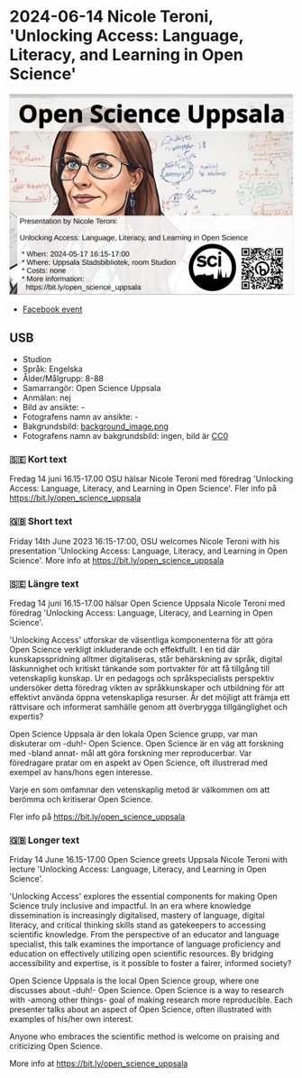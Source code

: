 # 2024-06-14 Nicole Teroni, 'Unlocking Access: Language, Literacy, and Learning in Open Science'

![](20240614_screens.jpg)

 * [Facebook event](https://fb.me/e/blcUoGz76)

## USB

 * Studion
 * Språk: Engelska
 * Ålder/Målgrupp: 8-88
 * Samarrangör: Open Science Uppsala
 * Anmälan: nej
 * Bild av ansikte: -
 * Fotografens namn av ansikte: -
 * Bakgrundsbild: [background_image.png](background_image.png)
 * Fotografens namn av bakgrundsbild: ingen, bild är [CC0](https://en.wikipedia.org/wiki/Creative_Commons_license#Zero_/_public_domain)

### :sweden: Kort text

Fredag 14 juni 16.15-17.00 OSU hälsar Nicole Teroni
med föredrag 'Unlocking Access: Language, Literacy, and Learning in Open Science'.
Fler info på https://bit.ly/open_science_uppsala

### :gb: Short text

Friday 14th June 2023 16:15-17:00, OSU welcomes Nicole Teroni
with his presentation 'Unlocking Access: Language, Literacy, and Learning in Open Science'.
More info at https://bit.ly/open_science_uppsala

### :sweden: Längre text

Fredag 14 juni 16.15-17.00 hälsar Open Science Uppsala
Nicole Teroni
med föredrag 'Unlocking Access: Language, Literacy, and Learning in Open Science'.

'Unlocking Access' utforskar de väsentliga komponenterna 
för att göra Open Science verkligt inkluderande och effektfullt. 
I en tid där kunskapsspridning alltmer digitaliseras, 
står behärskning av språk, digital läskunnighet och kritiskt tänkande 
som portvakter för att få tillgång till vetenskaplig kunskap. 
Ur en pedagogs och språkspecialists perspektiv undersöker 
detta föredrag vikten av språkkunskaper 
och utbildning för att effektivt använda öppna vetenskapliga resurser. 
Är det möjligt att främja ett rättvisare och informerat samhälle 
genom att överbrygga tillgänglighet och expertis?

Open Science Uppsala är den lokala Open Science grupp, 
var man diskuterar om -duh!- Open Science. 
Open Science är en väg att forskning med -bland annat- 
mål att göra forskning mer reproducerbar.
Var föredragare pratar om en aspekt av Open Science, oft
illustrerad med exempel av hans/hons egen interesse.

Varje en som omfamnar den vetenskaplig metod är välkommen
om att berömma och kritiserar Open Science.

Fler info på https://bit.ly/open_science_uppsala

### :gb: Longer text

Friday 14 June 16.15-17.00 Open Science greets Uppsala
Nicole Teroni
with lecture 'Unlocking Access: Language, Literacy, and Learning in Open Science'.

'Unlocking Access' explores the essential components for making Open Science truly inclusive and impactful. In an era where knowledge dissemination is increasingly digitalised, mastery of language, digital literacy, and critical thinking skills stand as gatekeepers to accessing scientific knowledge. From the perspective of an educator and language specialist, this talk examines the importance of language proficiency and education on effectively utilizing open scientific resources. By bridging accessibility and expertise, is it possible to foster a fairer, informed society?

Open Science Uppsala is the local Open Science group,
where one discusses about -duh!- Open Science.
Open Science is a way to research with -among other things-
goal of making research more reproducible.
Each presenter talks about an aspect of Open Science, often
illustrated with examples of his/her own interest.

Anyone who embraces the scientific method is welcome
on praising and criticizing Open Science.

More info at https://bit.ly/open_science_uppsala
